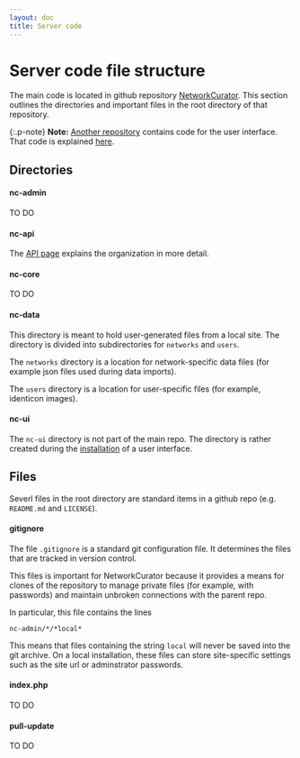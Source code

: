 ```yaml
---
layout: doc
title: Server code
---
```


# Server code file structure

The main code is located in github repository [NetworkCurator](https://github.com/NetworkCurator/NetworkCurator).
This section outlines the directories and important files in the root directory of 
that repository. 

{:.p-note}
**Note:** [Another repository](https://github.com/NetworkCurator/NetworkCurator-ui) 
contains code for the user interface. That code is explained [here](themes.html).




## Directories

#### nc-admin

TO DO

#### nc-api

The [API page](api.html) explains the organization in more detail.

#### nc-core

TO DO

#### nc-data

This directory is meant to hold user-generated files from a local site. The directory is divided into subdirectories for `networks` and `users`. 

The `networks` directory is a location for network-specific data files (for example json files used during data imports). 

The `users` directory is a location for user-specific files (for example, identicon images).

#### nc-ui

The `nc-ui` directory is not part of the main repo. The directory is rather created during the [installation](../user/install.html) of a user interface. 



## Files

Severl files in the root directory are standard items in a github repo (e.g. `README.md` and `LICENSE`). 


#### gitignore

The file `.gitignore` is a standard git configuration file. It determines the files that are tracked in version control. 

This files is important for NetworkCurator because it provides a means for clones of the repository to manage private files (for example, with passwords) and maintain unbroken connections with the parent repo. 

In particular, this file contains the lines

```
nc-admin/*/*local*
```

This means that files containing the string `local` will never be saved into the git archive. On a local installation, these files can store site-specific settings such as the site url or adminstrator passwords.


#### index.php

TO DO

#### pull-update

TO DO



